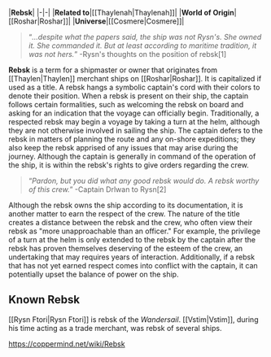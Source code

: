 |**Rebsk**|
|-|-|
|**Related to**|[[Thaylenah\|Thaylenah]]|
|**World of Origin**|[[Roshar\|Roshar]]|
|**Universe**|[[Cosmere\|Cosmere]]|

>“*...despite what the papers said, the ship was not Rysn's. She owned it. She commanded it. But at least according to maritime tradition, it was not hers.*”
\-Rysn's thoughts on the position of rebsk[1]


**Rebsk** is a term for a shipmaster or owner that originates from [[Thaylen\|Thaylen]] merchant ships on [[Roshar\|Roshar]]. It is capitalized if used as a title.
A rebsk hangs a symbolic captain's cord with their colors to denote their position. When a rebsk is present on their ship, the captain follows certain formalities, such as welcoming the rebsk on board and asking for an indication that the voyage can officially begin. Traditionally, a respected rebsk may begin a voyage by taking a turn at the helm, although they are not otherwise involved in sailing the ship. The captain defers to the rebsk in matters of planning the route and any on-shore expeditions; they also keep the rebsk apprised of any issues that may arise during the journey. Although the captain is generally in command of the operation of the ship, it is within the rebsk's rights to give orders regarding the crew.

>“*Pardon, but you did what any good rebsk would do. A rebsk worthy of this crew.*”
\-Captain Drlwan to Rysn[2]

Although the rebsk owns the ship according to its documentation, it is another matter to earn the respect of the crew. The nature of the title creates a distance between the rebsk and the crew, who often view their rebsk as "more unapproachable than an officer." For example, the privilege of a turn at the helm is only extended to the rebsk by the captain after the rebsk has proven themselves deserving of the esteem of the crew, an undertaking that may requires years of interaction. Additionally, if a rebsk that has not yet earned respect comes into conflict with the captain, it can potentially upset the balance of power on the ship.

## Known Rebsk
[[Rysn Ftori\|Rysn Ftori]] is rebsk of the *Wandersail*.
[[Vstim\|Vstim]], during his time acting as a trade merchant, was rebsk of several ships.


https://coppermind.net/wiki/Rebsk